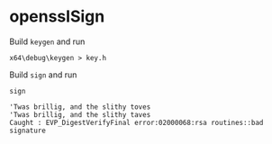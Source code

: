 # opensslSign

Build `keygen` and run

    x64\debug\keygen > key.h
    
    
Build `sign` and run

    sign
    
    'Twas brillig, and the slithy toves
    'Twas brillig, and the slithy taves
    Caught : EVP_DigestVerifyFinal error:02000068:rsa routines::bad signature